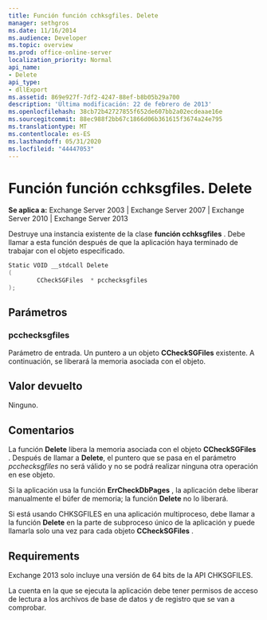 ```yaml
---
title: Función función cchksgfiles. Delete
manager: sethgros
ms.date: 11/16/2014
ms.audience: Developer
ms.topic: overview
ms.prod: office-online-server
localization_priority: Normal
api_name:
- Delete
api_type:
- dllExport
ms.assetid: 869e927f-7df2-4247-88ef-b8b05b29a700
description: 'Última modificación: 22 de febrero de 2013'
ms.openlocfilehash: 38cb72b42727855f652de607bb2a02ecdeaae16e
ms.sourcegitcommit: 88ec988f2bb67c1866d06b361615f3674a24e795
ms.translationtype: MT
ms.contentlocale: es-ES
ms.lasthandoff: 05/31/2020
ms.locfileid: "44447053"
---
```

# <a name="cchksgfilesdelete-function"></a>Función función cchksgfiles. Delete

**Se aplica a:** Exchange Server 2003 | Exchange Server 2007 | Exchange Server 2010 | Exchange Server 2013
  
Destruye una instancia existente de la clase **función cchksgfiles** . Debe llamar a esta función después de que la aplicación haya terminado de trabajar con el objeto especificado. 
  
```cs
Static VOID __stdcall Delete 
(
        CCheckSGFiles  * pcchecksgfiles
);

```

## <a name="parameters"></a>Parámetros

### <a name="pcchecksgfiles"></a>pcchecksgfiles 
  
Parámetro de entrada. Un puntero a un objeto **CCheckSGFiles** existente. A continuación, se liberará la memoria asociada con el objeto. 
    
## <a name="return-value"></a>Valor devuelto

Ninguno.
  
## <a name="remarks"></a>Comentarios

La función **Delete** libera la memoria asociada con el objeto **CCheckSGFiles** . Después de llamar a **Delete**, el puntero que se pasa en el parámetro *pcchecksgfiles* no será válido y no se podrá realizar ninguna otra operación en ese objeto. 
  
Si la aplicación usa la función **ErrCheckDbPages** , la aplicación debe liberar manualmente el búfer de memoria; la función **Delete** no lo liberará. 
  
Si está usando CHKSGFILES en una aplicación multiproceso, debe llamar a la función **Delete** en la parte de subproceso único de la aplicación y puede llamarla solo una vez para cada objeto **CCheckSGFiles** . 
  
## <a name="requirements"></a>Requirements

Exchange 2013 solo incluye una versión de 64 bits de la API CHKSGFILES.
  
La cuenta en la que se ejecuta la aplicación debe tener permisos de acceso de lectura a los archivos de base de datos y de registro que se van a comprobar.
  

